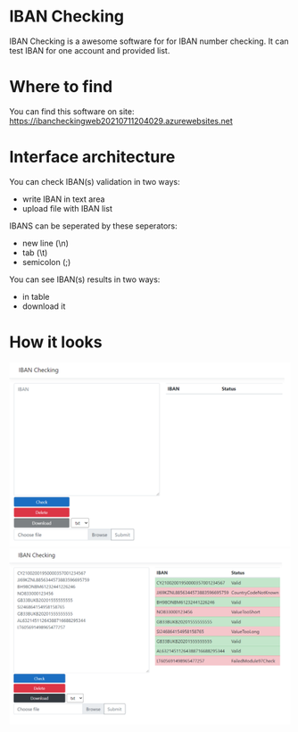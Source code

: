 # IBAN Checking

IBAN Checking is a awesome software for for IBAN number checking. It can test IBAN for one account and provided list.

# Where to find

You can find this software on site: https://ibancheckingweb20210711204029.azurewebsites.net

# Interface architecture

You can check IBAN(s) validation in two ways:
<ul>
<li>write IBAN in text area</li>
<li>upload file with IBAN list</li>
</ul>

IBANS can be seperated by these seperators:
<ul>
<li>new line (\n)</li>
<li>tab (\t)</li>
<li>semicolon (;)</li>
</ul>


You can see IBAN(s) results in two ways:
<ul>
<li>in table</li>
<li>download it</li>
</ul>

# How it looks
![Software](img/Software.png)
![Software2](img/Software2.png)

